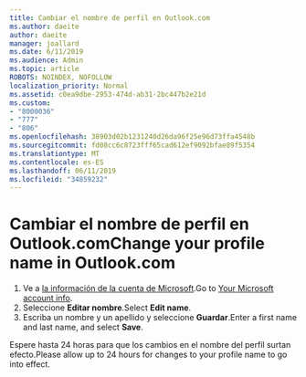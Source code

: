 ```yaml
---
title: Cambiar el nombre de perfil en Outlook.com
ms.author: daeite
author: daeite
manager: joallard
ms.date: 6/11/2019
ms.audience: Admin
ms.topic: article
ROBOTS: NOINDEX, NOFOLLOW
localization_priority: Normal
ms.assetid: c0ea9dbe-2953-474d-ab31-2bc447b2e21d
ms.custom:
- "8000036"
- "777"
- "806"
ms.openlocfilehash: 38903d02b1231240d26da96f25e96d73ffa4548b
ms.sourcegitcommit: fd08cc6c8723fff65cad612ef9092bfae89f5354
ms.translationtype: MT
ms.contentlocale: es-ES
ms.lasthandoff: 06/11/2019
ms.locfileid: "34859232"
---
```

# <a name="change-your-profile-name-in-outlookcom"></a><span data-ttu-id="3d4ed-102">Cambiar el nombre de perfil en Outlook.com</span><span class="sxs-lookup"><span data-stu-id="3d4ed-102">Change your profile name in Outlook.com</span></span>

1. <span data-ttu-id="3d4ed-103">Ve a [la información de la cuenta de Microsoft](https://go.microsoft.com/fwlink/p/?linkid=860841).</span><span class="sxs-lookup"><span data-stu-id="3d4ed-103">Go to [Your Microsoft account info](https://go.microsoft.com/fwlink/p/?linkid=860841).</span></span>
2. <span data-ttu-id="3d4ed-104">Seleccione **Editar nombre**.</span><span class="sxs-lookup"><span data-stu-id="3d4ed-104">Select **Edit name**.</span></span>
3. <span data-ttu-id="3d4ed-105">Escriba un nombre y un apellido y seleccione **Guardar**.</span><span class="sxs-lookup"><span data-stu-id="3d4ed-105">Enter a first name and last name, and select **Save**.</span></span>

<span data-ttu-id="3d4ed-106">Espere hasta 24 horas para que los cambios en el nombre del perfil surtan efecto.</span><span class="sxs-lookup"><span data-stu-id="3d4ed-106">Please allow up to 24 hours for changes to your profile name to go into effect.</span></span>